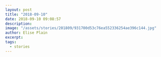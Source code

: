 ```yaml
---
layout: post
title: "2018-09-10"
date: 2018-09-10 09:08:57
description: 
image: "/assets/stories/201809/931700d53c76ea552336254ae396c144.jpg"
author: Elise Plain
excerpt: 
tags: 
  - stories
---
```



<p></p>

